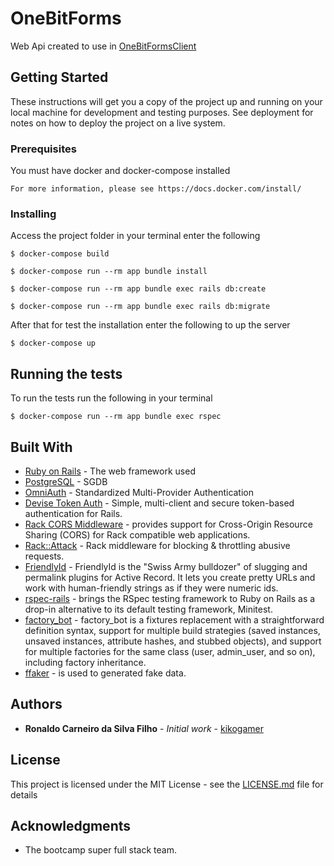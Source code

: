 # OneBitForms

Web Api created to use in [OneBitFormsClient](https://github.com/kikogamer/onebitforms_client)

## Getting Started

These instructions will get you a copy of the project up and running on your local machine for development and testing purposes. See deployment for notes on how to deploy the project on a live system.

### Prerequisites

You must have docker and docker-compose installed

```
For more information, please see https://docs.docker.com/install/ 
```

### Installing

Access the project folder in your terminal enter the following

```
$ docker-compose build
```

```
$ docker-compose run --rm app bundle install
```

```
$ docker-compose run --rm app bundle exec rails db:create
```

```
$ docker-compose run --rm app bundle exec rails db:migrate
```
After that for test the installation enter the following to up the server

```
$ docker-compose up
```
## Running the tests

To run the tests run the following in your terminal

```
$ docker-compose run --rm app bundle exec rspec
```
## Built With

* [Ruby on Rails](https://rubyonrails.org/) - The web framework used
* [PostgreSQL](https://www.postgresql.org/) - SGDB
* [OmniAuth](https://github.com/omniauth/omniauth) - Standardized Multi-Provider Authentication
* [Devise Token Auth](https://github.com/lynndylanhurley/devise_token_auth) - Simple, multi-client and secure token-based authentication for Rails.
* [Rack CORS Middleware](https://github.com/cyu/rack-cors) - provides support for Cross-Origin Resource Sharing (CORS) for Rack compatible web applications.
* [Rack::Attack](https://github.com/kickstarter/rack-attack) - Rack middleware for blocking & throttling abusive requests.
* [FriendlyId](https://github.com/norman/friendly_id) - FriendlyId is the "Swiss Army bulldozer" of slugging and permalink plugins for Active Record. It lets you create pretty URLs and work with human-friendly strings as if they were numeric ids.
* [rspec-rails](https://github.com/rspec/rspec-rails) - brings the RSpec testing framework to Ruby on Rails as a drop-in alternative to its default testing framework, Minitest.
* [factory_bot](https://github.com/thoughtbot/factory_bot) - factory_bot is a fixtures replacement with a straightforward definition syntax, support for multiple build strategies (saved instances, unsaved instances, attribute hashes, and stubbed objects), and support for multiple factories for the same class (user, admin_user, and so on), including factory inheritance.
* [ffaker](https://github.com/ffaker/ffaker) - is used to generated fake data.

## Authors

* **Ronaldo Carneiro da Silva Filho** - *Initial work* - [kikogamer](https://github.com/kikogamer)

## License

This project is licensed under the MIT License - see the [LICENSE.md](LICENSE.md) file for details

## Acknowledgments

* The bootcamp super full stack team.
